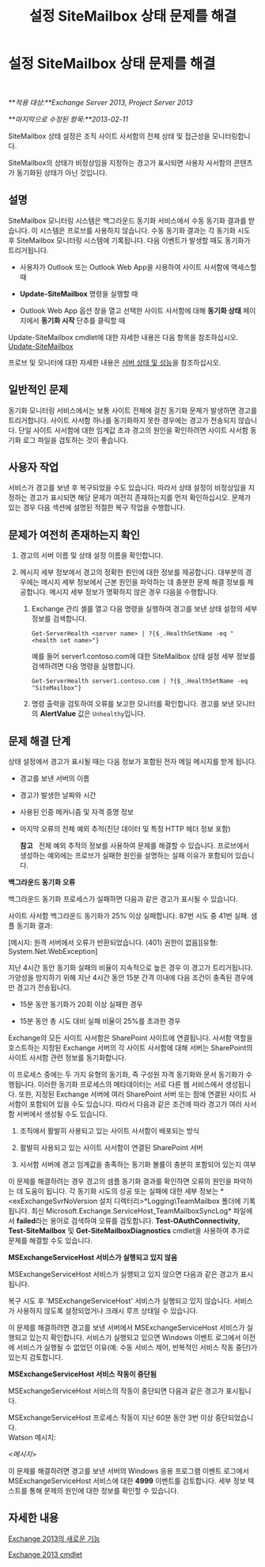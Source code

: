 ﻿---
title: 설정 SiteMailbox 상태 문제를 해결
TOCTitle: 설정 SiteMailbox 상태 문제를 해결
ms:assetid: ac00985c-c9a5-44bf-b152-4b99d8ae24ed
ms:mtpsurl: https://technet.microsoft.com/ko-kr/library/ms.exch.scom.sitemailbox(v=EXCHG.150)
ms:contentKeyID: 53275594
ms.date: 03/06/2017
mtps_version: v=EXCHG.150
ms.translationtype: MT
---

# 설정 SiteMailbox 상태 문제를 해결

 

_**적용 대상:**Exchange Server 2013, Project Server 2013_

_**마지막으로 수정된 항목:**2013-02-11_

SiteMailbox 상태 설정은 조직 사이트 사서함의 전체 상태 및 접근성을 모니터링합니다.

SiteMailbox의 상태가 비정상임을 지정하는 경고가 표시되면 사용자 사서함의 콘텐츠가 동기화된 상태가 아닌 것입니다.

## 설명

SiteMailbox 모니터링 시스템은 백그라운드 동기화 서비스에서 수동 동기화 결과를 받습니다. 이 시스템은 프로브를 사용하지 않습니다. 수동 동기화 결과는 각 동기화 시도 후 SiteMailbox 모니터링 시스템에 기록됩니다. 다음 이벤트가 발생할 때도 동기화가 트리거됩니다.

  - 사용자가 Outlook 또는 Outlook Web App을 사용하여 사이트 사서함에 액세스할 때

  - **Update-SiteMailbox** 명령을 실행할 때

  - Outlook Web App 옵션 창을 열고 선택한 사이트 사서함에 대해 **동기화 상태** 페이지에서 **동기화 시작** 단추를 클릭할 때

Update-SiteMailbox cmdlet에 대한 자세한 내용은 다음 항목을 참조하십시오. [Update-SiteMailbox](https://technet.microsoft.com/ko-kr/library/jj218690\(v=exchg.150\))

프로브 및 모니터에 대한 자세한 내용은 [서버 상태 및 성능](https://technet.microsoft.com/ko-kr/library/jj150551\(v=exchg.150\))을 참조하십시오.

## 일반적인 문제

동기화 모니터링 서비스에서는 보통 사이트 전체에 걸친 동기화 문제가 발생하면 경고를 트리거합니다. 사이트 사서함 하나를 동기화하지 못한 경우에는 경고가 전송되지 않습니다. 단일 사이트 사서함에 대한 임계값 초과 경고의 원인을 확인하려면 사이트 사서함 동기화 로그 파일을 검토하는 것이 좋습니다.

## 사용자 작업

서비스가 경고를 보낸 후 복구되었을 수도 있습니다. 따라서 상태 설정이 비정상임을 지정하는 경고가 표시되면 해당 문제가 여전히 존재하는지를 먼저 확인하십시오. 문제가 있는 경우 다음 섹션에 설명된 적절한 복구 작업을 수행합니다.

## 문제가 여전히 존재하는지 확인

1.  경고의 서버 이름 및 상태 설정 이름을 확인합니다.

2.  메시지 세부 정보에서 경고의 정확한 원인에 대한 정보를 제공합니다. 대부분의 경우에는 메시지 세부 정보에서 근본 원인을 파악하는 데 충분한 문제 해결 정보를 제공합니다. 메시지 세부 정보가 명확하지 않은 경우 다음을 수행합니다.
    
    1.  Exchange 관리 셸를 열고 다음 명령을 실행하여 경고를 보낸 상태 설정의 세부 정보를 검색합니다.
        
            Get-ServerHealth <server name> | ?{$_.HealthSetName -eq "<health set name>"}
        
        예를 들어 server1.contoso.com에 대한 SiteMailbox 상태 설정 세부 정보를 검색하려면 다음 명령을 실행합니다.
        
            Get-ServerHealth server1.contoso.com | ?{$_.HealthSetName -eq "SiteMailbox"}
    
    2.  명령 출력을 검토하여 오류를 보고한 모니터를 확인합니다. 경고를 보낸 모니터의 **AlertValue** 값은 `Unhealthy`입니다.

## 문제 해결 단계

상태 설정에서 경고가 표시될 때는 다음 정보가 포함된 전자 메일 메시지를 받게 됩니다.

  - 경고를 보낸 서버의 이름

  - 경고가 발생한 날짜와 시간

  - 사용된 인증 메커니즘 및 자격 증명 정보

  - 마지막 오류의 전체 예외 추적(진단 데이터 및 특정 HTTP 헤더 정보 포함)  
    
    **참고**   전체 예외 추적의 정보를 사용하여 문제를 해결할 수 있습니다. 프로브에서 생성하는 예외에는 프로브가 실패한 원인을 설명하는 실패 이유가 포함되어 있습니다.

**백그라운드 동기화 오류**

백그라운드 동기화 프로세스가 실패하면 다음과 같은 경고가 표시될 수 있습니다.

사이트 사서함 백그라운드 동기화가 25% 이상 실패합니다. 87번 시도 중 41번 실패. 샘플 동기화 결과:

\[메시지: 원격 서버에서 오류가 반환되었습니다. (401) 권한이 없음\]\[유형: System.Net.WebException\]

지난 4시간 동안 동기화 실패의 비율이 지속적으로 높은 경우 이 경고가 트리거됩니다. 가양성을 방지하기 위해 지난 4시간 동안 15분 간격 이내에 다음 조건이 충족된 경우에만 경고가 전송됩니다.

  - 15분 동안 동기화가 20회 이상 실패한 경우

  - 15분 동안 총 시도 대비 실패 비율이 25%를 초과한 경우

Exchange의 모든 사이트 사서함은 SharePoint 사이트에 연결됩니다. 사서함 역할을 호스트하는 지정된 Exchange 서버의 각 사이트 사서함에 대해 서버는 SharePoint의 사이트 사서함 관련 정보를 동기화합니다.

이 프로세스 중에는 두 가지 유형의 동기화, 즉 구성원 자격 동기화와 문서 동기화가 수행됩니다. 이러한 동기화 프로세스의 메타데이터는 서로 다른 웹 서비스에서 생성됩니다. 또한, 지정된 Exchange 서버에 여러 SharePoint 서버 또는 팜에 연결된 사이트 사서함이 포함되어 있을 수도 있습니다. 따라서 다음과 같은 조건에 따라 경고가 여러 사서함 서버에서 생성될 수도 있습니다.

1.  조직에서 활발히 사용되고 있는 사이트 사서함이 배포되는 방식

2.  활발히 사용되고 있는 사이트 사서함이 연결된 SharePoint 서버

3.  사서함 서버에 경고 임계값을 충족하는 동기화 볼륨이 충분히 포함되어 있는지 여부

이 문제를 해결하려는 경우 경고의 샘플 동기화 결과를 확인하면 오류의 원인을 파악하는 데 도움이 됩니다. 각 동기화 시도의 성공 또는 실패에 대한 세부 정보는 *\<exExchangeSvrNoVersion 설치 디렉터리\>*Logging\\TeamMailbox 폴더에 기록됩니다. 최신 Microsoft.Exchange.ServiceHost\_TeamMailboxSyncLog\* 파일에서 **failed**라는 용어로 검색하여 오류를 검토합니다. **Test-OAuthConnectivity**, **Test-SiteMailbox** 및 **Get-SiteMailboxDiagnostics** cmdlet을 사용하여 추가로 문제를 해결할 수도 있습니다.

**MSExchangeServiceHost 서비스가 실행되고 있지 않음**

MSExchangeServiceHost 서비스가 실행되고 있지 않으면 다음과 같은 경고가 표시됩니다.

복구 시도 후 'MSExchangeServiceHost' 서비스가 실행되고 있지 않습니다. 서비스가 사용하지 않도록 설정되었거나 크래시 루프 상태일 수 있습니다.

이 문제를 해결하려면 경고를 보낸 서버에서 MSExchangeServiceHost 서비스가 실행되고 있는지 확인합니다. 서비스가 실행되고 있으면 Windows 이벤트 로그에서 이전에 서비스가 실행될 수 없었던 이유(예: 수동 서비스 제어, 반복적인 서비스 작동 중단)가 있는지 검토합니다.

**MSExchangeServiceHost 서비스 작동이 중단됨**

MSExchangeServiceHost 서비스의 작동이 중단되면 다음과 같은 경고가 표시됩니다.

MSExchangeServiceHost 프로세스 작동이 지난 60분 동안 3번 이상 중단되었습니다.  
Watson 메시지:

\<*메시지*\>

이 문제를 해결하려면 경고를 보낸 서버의 Windows 응용 프로그램 이벤트 로그에서 MSExchangeServiceHost 서비스에 대한 **4999** 이벤트를 검토합니다. 세부 정보 텍스트를 통해 문제의 원인에 대한 정보를 확인할 수 있습니다.

## 자세한 내용

[Exchange 2013의 새로운 기능](https://technet.microsoft.com/ko-kr/library/jj150540\(v=exchg.150\))

[Exchange 2013 cmdlet](https://technet.microsoft.com/ko-kr/library/bb124413\(v=exchg.150\))

